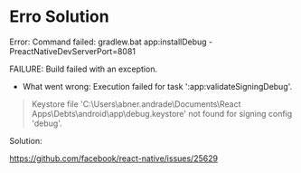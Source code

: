 # Erro Solution

Error: Command failed: gradlew.bat app:installDebug -PreactNativeDevServerPort=8081

FAILURE: Build failed with an exception.

* What went wrong:
Execution failed for task ':app:validateSigningDebug'.
> Keystore file 'C:\Users\abner.andrade\Documents\React Apps\Debts\android\app\debug.keystore' not found for signing config 'debug'.

Solution:

https://github.com/facebook/react-native/issues/25629
